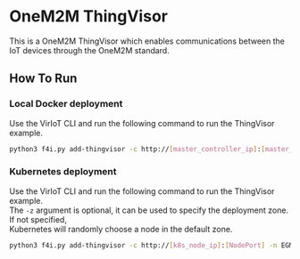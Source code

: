 # OneM2M ThingVisor
This is a OneM2M ThingVisor which enables communications between the IoT devices through the OneM2M standard.

## How To Run

### Local Docker deployment

Use the VirIoT CLI and run the following command to run the ThingVisor example.

```bash
python3 f4i.py add-thingvisor -c http://[master_controller_ip]:[master_controller_port] -i fed4iot/onem2m-tv:2.2 -n EGM-Abbass -d "OneM2M data from EGM Abbass sensor" -p '{"CSEurl":"https://fed4iot.eglobalmark.com","origin":"Superman", "poaPort":"8089","cntArn":"Abbas123456/humidity/value","poaIP":"127.0.0.1","vThingName":"EGM-Abbas123456-humidity","vThingDescription":"OneM2M humidity data from EGM Abbass sensor"}'  
```

### Kubernetes deployment

Use the VirIoT CLI and run the following command to run the ThingVisor example.  
The `-z` argument is optional, it can be used to specify the deployment zone. If not specified,   
Kubernetes will randomly choose a node in the default zone.

```bash
python3 f4i.py add-thingvisor -c http://[k8s_node_ip]:[NodePort] -n EGM-Abbass -d "OneM2M data from EGM Abbass sensor" -p '{"CSEurl":"https://fed4iot.eglobalmark.com","origin":"Superman", "poaPort":"8089","cntArn":"Abbas123456/humidity/value","poaIP":"127.0.0.1","vThingName":"EGM-Abbas123456-humidity","vThingDescription":"OneM2M humidity data from EGM Abbass sensor"}' -y "../yaml/thingVisor-oneM2M.yaml" -z Japan  
```